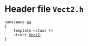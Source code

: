 # Header file `Vect2.h`<a id="Vect2.h"></a>

<pre><code class="language-cpp">namespace <a href='doc_Rect.md#Rect.h'>pa</a>
{
    template &lt;class T&gt;
    struct <a href='doc_Vect2.md#Vect2.h'>Vect2</a>;
}</code></pre>
